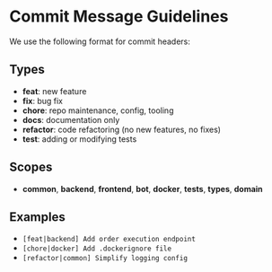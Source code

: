 
# Commit Message Guidelines

We use the following format for commit headers:

## Types

- **feat**: new feature
- **fix**: bug fix
- **chore**: repo maintenance, config, tooling
- **docs**: documentation only
- **refactor**: code refactoring (no new features, no fixes)
- **test**: adding or modifying tests

## Scopes

- **common**, **backend**, **frontend**, **bot**, **docker**, **tests**, **types**, **domain**

## Examples

- `[feat|backend] Add order execution endpoint`  
- `[chore|docker] Add .dockerignore file`
- `[refactor|common] Simplify logging config`
